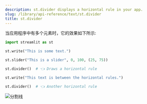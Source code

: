 ```yaml
---
description: st.divider displays a horizontal rule in your app.
slug: /library/api-reference/text/st.divider
title: st.divider
---
```


<Autofunction function="streamlit.divider" />

当应用程序中有多个元素时，它的效果如下所示:

```python
import streamlit as st

st.write("This is some text.")

st.slider("This is a slider", 0, 100, (25, 75))

st.divider()  # 👈 Draws a horizontal rule

st.write("This text is between the horizontal rules.")

st.divider()  # 👈 Another horizontal rule
```

![分割线](/images/api/st.divider.png)